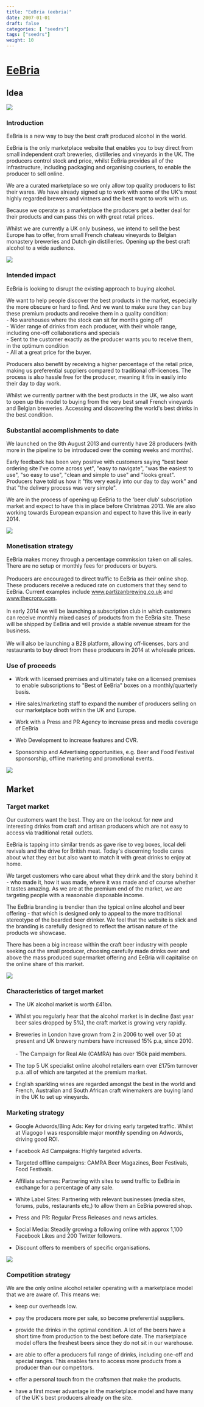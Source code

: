 ```yaml
---
title: "EeBria (eebria)"
date: 2007-01-01
draft: false
categories: [ "seedrs"]
tags: ["seedrs"]
weight: 10
---
```


# [EeBria](https://www.seedrs.com/eebria)

## Idea

![](/img/seedrs/uploads/startup/section_image/image/289/cs404m7h4q97kudxqdz1lfitrc1ct1r/BuyBeerDirectNew.jpg?w=600&fit=clip&s=48afdcd3b3489b04df48f3992912a17f)

### Introduction

EeBria is a new way to buy the best craft produced alcohol in the world.

EeBria is the only marketplace website that enables you to buy direct from small independent craft breweries, distilleries and vineyards in the UK. The producers control stock and price, whilst EeBria provides all of the infrastructure, including packaging and organising couriers, to enable the producer to sell online.

We are a curated marketplace so we only allow top quality producers to list their wares. We have already signed up to work with some of the UK's most highly regarded brewers and vintners and the best want to work with us.

Because we operate as a marketplace the producers get a better deal for their products and can pass this on with great retail prices.

Whilst we are currently a UK only business, we intend to sell the best Europe has to offer, from small French chateau vineyards to Belgian monastery breweries and Dutch gin distilleries. Opening up the best craft alcohol to a wide audience.

![](/img/seedrs/uploads/startup/section_image/image/297/obtwvupe1kwt1bf1ys38jrk50ths1tf/Capture_explanation.JPG?rect=0%2C69%2C944%2C635&w=600&fit=clip&s=ca3260c319fd9cdf67dd52278563a4c8)

### Intended impact

EeBria is looking to disrupt the existing approach to buying alcohol.

We want to help people discover the best products in the market, especially the more obscure or hard to find. And we want to make sure they can buy these premium products and receive them in a quality condition: <br>- No warehouses where the stock can sit for months going off <br>- Wider range of drinks from each producer, with their whole range, including one-off collaborations and specials <br>- Sent to the customer exactly as the producer wants you to receive them, in the optimum condition <br>- All at a great price for the buyer.

Producers also benefit by receiving a higher percentage of the retail price, making us preferential suppliers compared to traditional off-licences. The process is also hassle free for the producer, meaning it fits in easily into their day to day work.

Whilst we currently partner with the best products in the UK, we also want to open up this model to buying from the very best small French vineyards and Belgian breweries. Accessing and discovering the world's best drinks in the best condition.

### Substantial accomplishments to date

We launched on the 8th August 2013 and currently have 28 producers (with more in the pipeline to be introduced over the coming weeks and months).

Early feedback has been very positive with customers saying "best beer ordering site I've come across yet", "easy to navigate", "was the easiest to use", "so easy to use", "clean and simple to use" and "looks great". Producers have told us how it "fits very easily into our day to day work" and that "the delivery process was very simple".

We are in the process of opening up EeBria to the 'beer club' subscription market and expect to have this in place before Christmas 2013. We are also working towards European expansion and expect to have this live in early 2014.

![](/img/seedrs/uploads/startup/section_image/image/290/5i3in38zdvwf0hndeafl7vc7blrfden/producers.png?w=600&fit=clip&s=544df6407d1d1c5b882a06c1d597b385)

### Monetisation strategy

EeBria makes money through a percentage commission taken on all sales. There are no setup or monthly fees for producers or buyers. <br> <br>Producers are encouraged to direct traffic to EeBria as their online shop. These producers receive a reduced rate on customers that they send to EeBria. Current examples include <a target="_blank" rel="nofollow" class="outside" href="http://www.partizanbrewing.co.uk">www.partizanbrewing.co.uk</a> and <a target="_blank" rel="nofollow" class="outside" href="http://www.thecronx.com">www.thecronx.com</a>. <br> <br>In early 2014 we will be launching a subscription club in which customers can receive monthly mixed cases of products from the EeBria site. These will be shipped by EeBria and will provide a stable revenue stream for the business. <br> <br>We will also be launching a B2B platform, allowing off-licenses, bars and restaurants to buy direct from these producers in 2014 at wholesale prices.

### Use of proceeds

- Work with licensed premises and ultimately take on a licensed premises to enable subscriptions to "Best of EeBria" boxes on a monthly/quarterly basis.

- Hire sales/marketing staff to expand the number of producers selling on our marketplace both within the UK and Europe.

- Work with a Press and PR Agency to increase press and media coverage of EeBria

- Web Development to increase features and CVR.

- Sponsorship and Advertising opportunities, e.g. Beer and Food Festival sponsorship, offline marketing and promotional events.

![](/img/seedrs/uploads/startup/section_image/image/292/1e45zqcf4wp8vuzh0jwozwlidb5azyh/We_search.jpg?w=600&fit=clip&s=2f8d203b998256fb536ee32471cec794)

## Market

### Target market

Our customers want the best. They are on the lookout for new and interesting drinks from craft and artisan producers which are not easy to access via traditional retail outlets.

EeBria is tapping into similar trends as gave rise to veg boxes, local deli revivals and the drive for British meat. Today's discerning foodie cares about what they eat but also want to match it with great drinks to enjoy at home.

We target customers who care about what they drink and the story behind it - who made it, how it was made, where it was made and of course whether it tastes amazing. As we are at the premium end of the market, we are targeting people with a reasonable disposable income.

The EeBria branding is trendier than the typical online alcohol and beer offering - that which is designed only to appeal to the more traditional stereotype of the bearded beer drinker. We feel that the website is slick and the branding is carefully designed to reflect the artisan nature of the products we showcase.

There has been a big increase within the craft beer industry with people seeking out the small producer, choosing carefully made drinks over and above the mass produced supermarket offering and EeBria will capitalise on the online share of this market.

![](/img/seedrs/uploads/startup/section_image/image/294/24cq77kkaod30qschg2gx1p7c0iiqh6/Screenshot.JPG?w=600&fit=clip&s=e42f4bac19703d743b8a176b71531810)

### Characteristics of target market

- The UK alcohol market is worth £41bn.

- Whilst you regularly hear that the alcohol market is in decline (last year beer sales dropped by 5%), the craft market is growing very rapidly.

- Breweries in London have grown from 2 in 2006 to well over 50 at present and UK brewery numbers have increased 15% p.a, since 2010. <br> <br>- The Campaign for Real Ale (CAMRA) has over 150k paid members.

- The top 5 UK specialist online alcohol retailers earn over £175m turnover p.a. all of which are targeted at the premium market.

- English sparkling wines are regarded amongst the best in the world and French, Australian and South African craft winemakers are buying land in the UK to set up vineyards.

### Marketing strategy

- Google Adwords/Bing Ads: Key for driving early targeted traffic. Whilst at Viagogo I was responsible major monthly spending on Adwords, driving good ROI.

- Facebook Ad Campaigns: Highly targeted adverts.

- Targeted offline campaigns: CAMRA Beer Magazines, Beer Festivals, Food Festivals.

- Affiliate schemes: Partnering with sites to send traffic to EeBria in exchange for a percentage of any sale.

- White Label Sites: Partnering with relevant businesses (media sites, forums, pubs, restaurants etc,) to allow them an EeBria powered shop.

- Press and PR: Regular Press Releases and news articles.

- Social Media: Steadily growing a following online with approx 1,100 Facebook Likes and 200 Twitter followers.

- Discount offers to members of specific organisations.

![](/img/seedrs/uploads/startup/section_image/image/295/aa8s0ewu4rl9l1x1dykecivcje1f1fa/Website_capture.JPG?w=600&fit=clip&s=1c1cb56918696b0c188d166e60ba07a0)

### Competition strategy

We are the only online alcohol retailer operating with a marketplace model that we are aware of. This means we:

- keep our overheads low.

- pay the producers more per sale, so become preferential suppliers.

- provide the drinks in the optimal condition. A lot of the beers have a short time from production to the best before date. The marketplace model offers the freshest beers since they do not sit in our warehouse.

- are able to offer a producers full range of drinks, including one-off and special ranges. This enables fans to access more products from a producer than our competitors.

- offer a personal touch from the craftsmen that make the products.

- have a first mover advantage in the marketplace model and have many of the UK's best producers already on the site.

